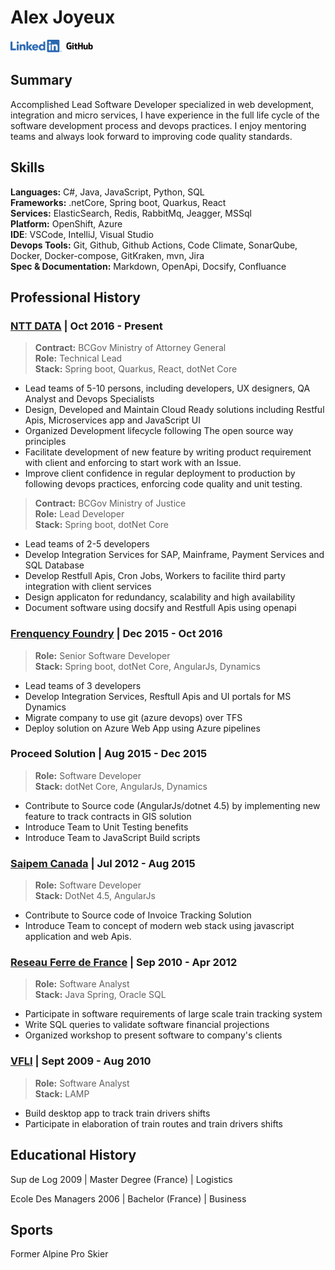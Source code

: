 <!--{META}-->
# Alex Joyeux
<!--{ADDRESS}-->

[![linkedin](./docs/LI-Logo.png)](https://linkedin.com/in/joyeux-alexandre-76263833) [![github](./docs/GitHub_Logo.png)](https://github.com/alexjoybc)

## Summary

Accomplished Lead Software Developer specialized in web development, integration and micro services, I have experience in the full life cycle of the software development process and devops practices. I enjoy mentoring teams and always look forward to improving code quality standards.

## Skills

**Languages:** C#, Java, JavaScript, Python, SQL  
**Frameworks:** .netCore, Spring boot, Quarkus, React  
**Services:** ElasticSearch, Redis, RabbitMq, Jeagger, MSSql  
**Platform:** OpenShift, Azure  
**IDE**: VSCode, IntelliJ, Visual Studio  
**Devops Tools:** Git, Github, Github Actions, Code Climate, SonarQube, Docker, Docker-compose, GitKraken, mvn, Jira  
**Spec & Documentation:** Markdown, OpenApi, Docsify, Confluance  

## Professional History

### [NTT DATA](https://ca.nttdata.com/en/) | Oct 2016 - Present

> **Contract:** BCGov Ministry of Attorney General  
**Role:** Technical Lead  
**Stack:** Spring boot, Quarkus, React, dotNet Core

- Lead teams of 5-10 persons, including developers, UX designers, QA Analyst and Devops Specialists
- Design, Developed and Maintain Cloud Ready solutions including Restful Apis, Microservices app and JavaScript UI
- Organized Development lifecycle following The open source way principles
- Facilitate development of new feature by writing product requirement with client and enforcing to start work with an Issue.
- Improve client confidence in regular deployment to production by following devops practices, enforcing code quality and unit testing.

> **Contract:** BCGov Ministry of Justice  
**Role:** Lead Developer  
**Stack:** Spring boot, dotNet Core

- Lead teams of 2-5 developers
- Develop Integration Services for SAP, Mainframe, Payment Services and SQL Database
- Develop Restfull Apis, Cron Jobs, Workers to facilite third party integration with client services
- Design applicaton for redundancy, scalability and high availability
- Document software using docsify and Restfull Apis using openapi

### [Frenquency Foundry](https://frequencyfoundry.ca/) | Dec 2015 - Oct 2016

> **Role:** Senior Software Developer  
**Stack:** Spring boot, dotNet Core, AngularJs, Dynamics

- Lead teams of 3 developers
- Develop Integration Services, Resftull Apis and UI portals for MS Dynamics
- Migrate company to use git (azure devops) over TFS
- Deploy solution on Azure Web App using Azure pipelines
<!--{BREAK}-->

### Proceed Solution | Aug 2015 - Dec 2015

> **Role:** Software Developer    
**Stack:** dotNet Core, AngularJs, Dynamics

- Contribute to Source code (AngularJs/dotnet 4.5) by implementing new feature to track contracts in GIS solution
- Introduce Team to Unit Testing benefits
- Introduce Team to JavaScript Build scripts

### [Saipem Canada](https://www.saipem.com/en) | Jul 2012 - Aug 2015

> **Role:** Software Developer  
**Stack:** DotNet 4.5, AngularJs

- Contribute to Source code of Invoice Tracking Solution
- Introduce Team to concept of modern web stack using javascript application and web Apis.

### [Reseau Ferre de France](https://www.sncf-reseau.com/) | Sep 2010 - Apr 2012

> **Role:** Software Analyst  
**Stack:** Java Spring, Oracle SQL

- Participate in software requirements of large scale train tracking system
- Write SQL queries to validate software financial projections
- Organized workshop to present software to company's clients


### [VFLI](https://www.vfli.fr/) | Sept 2009 - Aug 2010

> **Role:** Software Analyst  
**Stack:** LAMP

- Build desktop app to track train drivers shifts
- Participate in elaboration of train routes and train drivers shifts

## Educational History

Sup de Log 2009 | Master Degree (France) | Logistics

Ecole Des Managers 2006 | Bachelor (France) | Business

## Sports

Former Alpine Pro Skier
